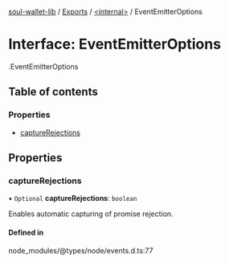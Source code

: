 [soul-wallet-lib](../README.md) / [Exports](../modules.md) / [<internal\>](../modules/internal_.md) / EventEmitterOptions

# Interface: EventEmitterOptions

[<internal>](../modules/internal_.md).EventEmitterOptions

## Table of contents

### Properties

- [captureRejections](internal_.EventEmitterOptions.md#capturerejections)

## Properties

### captureRejections

• `Optional` **captureRejections**: `boolean`

Enables automatic capturing of promise rejection.

#### Defined in

node_modules/@types/node/events.d.ts:77
